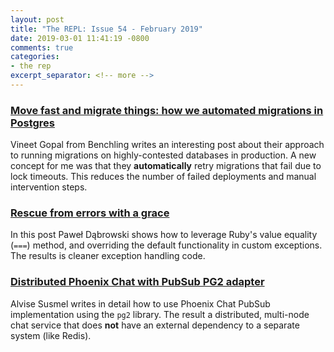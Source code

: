 ```yaml
---
layout: post
title: "The REPL: Issue 54 - February 2019"
date: 2019-03-01 11:41:19 -0800
comments: true
categories:
- the rep
excerpt_separator: <!-- more -->
---
```


### [Move fast and migrate things: how we automated migrations in Postgres][1]

Vineet Gopal from Benchling writes an interesting post about their approach to running migrations on highly-contested databases in production. A new concept for me was that they **automatically** retry migrations that fail due to lock timeouts. This reduces the number of failed deployments and manual intervention steps.

### [Rescue from errors with a grace][2]

In this post Paweł Dąbrowski shows how to leverage Ruby's value equality (`===`) method, and overriding the default functionality in custom exceptions. The results is cleaner exception handling code.

### [Distributed Phoenix Chat with PubSub PG2 adapter][3]

Alvise Susmel writes in detail how to use Phoenix Chat PubSub implementation using the `pg2` library. The result a distributed, multi-node chat service that does **not** have an external dependency to a separate system (like Redis).

[1]: https://benchling.engineering/move-fast-and-migrate-things-how-we-automated-migrations-in-postgres-d60aba0fc3d4
[2]: http://pdabrowski.com/blog/ruby/rescue-from-errors-with-a-grace/
[3]: https://www.poeticoding.com/distributed-phoenix-chat-with-pubsub-pg2-adapter/
